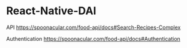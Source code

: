 # React-Native-DAI

API
https://spoonacular.com/food-api/docs#Search-Recipes-Complex

Authentication
https://spoonacular.com/food-api/docs#Authentication

